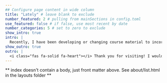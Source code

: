 ```yaml
---
## Configure page content in wide column
title: "Lately" # leave blank to exclude
number_featured: 2 # pulling from mainSections in config.toml
use_featured: false # if false, use most recent by date
number_categories: 5 # set to zero to exclude
show_intro: true
intro: |
  Recently, I have been developing or changing course material to incorporate and respect diversity, experiences and critical thinking. My goal is to transform university education to reflect learning, empower minorities and shape a healthy and sustainable research culture. 
show_outro: true
outro: |
  <i class="fas fa-solid fa-heart"></i> Thank you for visiting! I would love to hear from you either through email or BlueSky.
---
```


** index doesn't contain a body, just front matter above.
See about/list.html in the layouts folder **